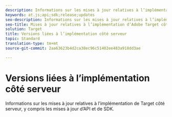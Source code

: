 ```yaml
---
description: Informations sur les mises à jour relatives à l’implémentation de Target côté serveur.
keywords: at.js;api;sdk;release;updates
seo-description: Informations sur les mises à jour relatives à l’implémentation d’Adobe Target côté serveur.
seo-title: Mises à jour relatives à l’implémentation d’Adobe Target côté serveur
solution: Target
title: Versions liées à l’implémentation côté serveur
topic: Standard
translation-type: tm+mt
source-git-commit: 2aa63623b4d2ca38ec96c51402ee483a918dd3ae

---
```



# Versions liées à l’implémentation côté serveur

Informations sur les mises à jour relatives à l’implémentation de Target côté serveur, y compris les mises à jour d’API et de SDK.
